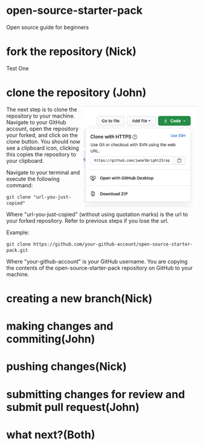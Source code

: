# open-source-starter-pack
Open source guide for beginners


# fork the repository (Nick)
Test One

# clone the repository (John)
<img align = "right" width = "300" src="images/git_clone.png" alt = "git_clone" />

The next step is to clone the repository to your machine. Navigate to your GitHub account, open the repository your forked, and click on the clone button. You should now see a clipboard icon, clicking this copies the repository to your clipboard.

Navigate to your terminal and execute the following command:
```
git clone "url-you-just-copied"
```
Where "url-you-just-copied" (without using quotation marks) is the url to your forked repository. Refer to previous steps if you lose the url.

Example:
```
git clone https://github.com/your-github-account/open-source-starter-pack.git
```
Where "your-github-account" is your GitHub username. You are copying the contents of the open-source-starter-pack repository on GitHub to your machine.


# creating a new branch(Nick)

# making changes and commiting(John)

# pushing changes(Nick)

# submitting changes for review and submit pull request(John)

# what next?(Both)
